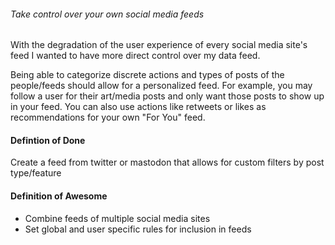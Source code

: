 ###### Take control over your own social media feeds

With the degradation of the user experience of every social media site's feed I wanted to have more direct control over my data feed.

Being able to categorize discrete actions and types of posts of the people/feeds should allow for a personalized feed. For example, you may follow a user for their art/media posts and only want those posts to show up in your feed. You can also use actions like retweets or likes as recommendations for your own "For You" feed.

#### Defintion of Done

Create a feed from twitter or mastodon that allows for custom filters by post type/feature

#### Definition of Awesome

- Combine feeds of multiple social media sites
- Set global and user specific rules for inclusion in feeds
